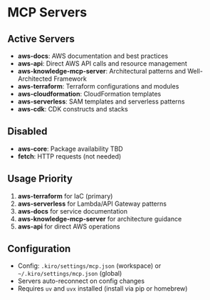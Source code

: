 # MCP Servers

## Active Servers
- **aws-docs**: AWS documentation and best practices
- **aws-api**: Direct AWS API calls and resource management
- **aws-knowledge-mcp-server**: Architectural patterns and Well-Architected Framework
- **aws-terraform**: Terraform configurations and modules
- **aws-cloudformation**: CloudFormation templates
- **aws-serverless**: SAM templates and serverless patterns
- **aws-cdk**: CDK constructs and stacks

## Disabled
- **aws-core**: Package availability TBD
- **fetch**: HTTP requests (not needed)

## Usage Priority
1. **aws-terraform** for IaC (primary)
2. **aws-serverless** for Lambda/API Gateway patterns
3. **aws-docs** for service documentation
4. **aws-knowledge-mcp-server** for architecture guidance
5. **aws-api** for direct AWS operations

## Configuration
- Config: `.kiro/settings/mcp.json` (workspace) or `~/.kiro/settings/mcp.json` (global)
- Servers auto-reconnect on config changes
- Requires `uv` and `uvx` installed (install via pip or homebrew)
